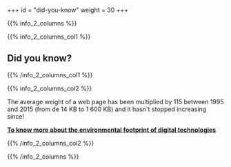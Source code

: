 +++
id = "did-you-know"
weight = 30
+++

{{% info_2_columns %}}

{{% info_2_columns_col1 %}}

## Did you know?

{{% /info_2_columns_col1 %}}

{{% info_2_columns_col2 %}}

The average weight of a web page has been multiplied by 115 between 1995 and 2015 (from de 14 KB to 1 600 KB) and it hasn't stopped increasing since!

[**To know more about the environmental footprint of digital technologies**](https://www.greenit.fr/empreinte-environnementale-du-numerique-mondial/)

{{% /info_2_columns_col2 %}}

{{% /info_2_columns %}}
